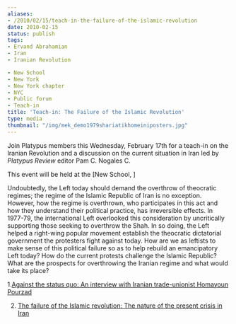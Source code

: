 ```yaml
---
aliases:
- /2010/02/15/teach-in-the-failure-of-the-islamic-revolution
date: 2010-02-15
status: publish
tags:
- Ervand Abrahamian
- Iran
- Iranian Revolution

- New School
- New York
- New York chapter
- NYC
- Public forum
- Teach-in
title: 'Teach-in: The Failure of the Islamic Revolution'
type: media
thumbnail: "/img/mek_demo1979shariatikhomeiniposters.jpg"
---
```


Join Platypus members this Wednesday, February 17th for a teach-in on the Iranian Revolution and a discussion on the current situation in Iran led by *Platypus Review* editor Pam C. Nogales C.

This event will be held at the [New School, ]

<!-- ![](/"A Mujahidin-i-khalq demonstration in Tehran during the Revolution. To the left, the figure of Dr. Ali Shariati; to the right, Khomeini.") -->

Undoubtedly, the Left today should demand the overthrow of theocratic regimes; the regime of the Islamic Republic of Iran is no exception. However, how the regime is overthrown, who participates in this act and how they understand their political practice, has irreversible effects. In 1977-79, the international Left overlooked this consideration by uncritically supporting those seeking to overthrow the Shah. In so doing, the Left helped a right-wing popular movement establish the theocratic dictatorial government the protesters fight against today. How are we as leftists to make sense of this political failure so as to help rebuild an emancipatory Left today? How do the current protests challenge the Islamic Republic? What are the prospects for overthrowing the Iranian regime and what would take its place?

1.[Against the status quo: An interview with Iranian trade-unionist Homayoun Pourzad](/2010/01/08/against-the-status-quo-an-interview-with-iranian-trade-unionist-homayoun-pourzad/)

2. [The failure of the Islamic revolution: The nature of the present crisis in Iran](/2009/08/24/the-failure-of-the-islamic-revolution/)
